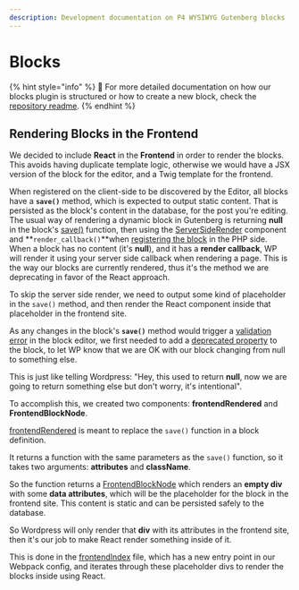 ```yaml
---
description: Development documentation on P4 WYSIWYG Gutenberg blocks
---
```


# Blocks

{% hint style="info" %}
🔧 For more detailed documentation on how our blocks plugin is structured or how to create a new block, check the [repository readme](https://github.com/greenpeace/planet4-plugin-gutenberg-blocks/blob/master/README.md).
{% endhint %}

## Rendering Blocks in the Frontend

We decided to include **React** in the **Frontend** in order to render the blocks. This avoids having duplicate template logic, otherwise we would have a JSX version of the block for the editor, and a Twig template for the frontend.

When registered on the client-side to be discovered by the Editor, all blocks have a **`save()`** method, which is expected to output static content. That is persisted as the block's content in the database, for the post you're editing. The usual way of rendering a dynamic block in Gutenberg is returning **null** in the block's [save()](https://developer.wordpress.org/block-editor/developers/block-api/block-edit-save/#save) function, then using the [ServerSideRender](https://developer.wordpress.org/block-editor/packages/packages-server-side-render/) component and **`render_callback()`**when [registering the block](https://developer.wordpress.org/reference/functions/register\_block\_type/) in the PHP side. When a block has no content (it's **null**), and it has a **render callback**, WP will render it using your server side callback when rendering a page. This is the way our blocks are currently rendered, thus it's the method we are deprecating in favor of the React approach.

To skip the server side render, we need to output some kind of placeholder in the `save()` method, and then render the React component inside that placeholder in the frontend site.

As any changes in the block's **`save()`** method would trigger a [validation error](https://developer.wordpress.org/block-editor/developers/block-api/block-edit-save/#validation) in the block editor, we first needed to add a [deprecated property](https://github.com/greenpeace/planet4-plugin-gutenberg-blocks/blob/master/assets/src/blocks/Spreadsheet/SpreadsheetBlock.js#L24) to the block, to let WP know that we are OK with our block changing from null to something else.

This is just like telling Wordpress: "Hey, this used to return **null**, now we are going to return something else but don't worry, it's intentional".

To accomplish this, we created two components: **frontendRendered** and **FrontendBlockNode**.

[frontendRendered](https://github.com/greenpeace/planet4-plugin-gutenberg-blocks/blob/master/assets/src/blocks/Spreadsheet/SpreadsheetBlock.js#L39) is meant to replace the `save()` function in a block definition.

It returns a function with the same parameters as the `save()` function, so it takes two arguments: **attributes** and **className**.

So the function returns a [FrontendBlockNode](https://github.com/greenpeace/planet4-plugin-gutenberg-blocks/blob/master/assets/src/components/FrontendBlockNode/FrontendBlockNode.js#L10) which renders an **empty div** with some **data attributes**, which will be the placeholder for the block in the frontend site. This content is static and can be persisted safely to the database.

So Wordpress will only render that **div** with its attributes in the frontend site, then it's our job to make React render something inside of it.

This is done in the [frontendIndex](https://github.com/greenpeace/planet4-plugin-gutenberg-blocks/blob/master/assets/src/frontendIndex.js#L12) file, which has a new entry point in our Webpack config, and iterates through these placeholder divs to render the blocks inside using React.
